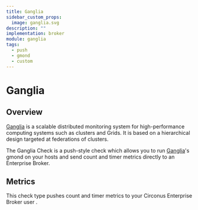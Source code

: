 ```yaml
---
title: Ganglia
sidebar_custom_props:
  image: ganglia.svg
description: ""
implementation: broker
module: ganglia
tags:
  - push
  - gmond
  - custom
---
```


# Ganglia

## Overview

[Ganglia](http://sourceforge.net/projects/ganglia/) is a scalable distributed monitoring system for high-performance computing systems such as clusters and Grids. It is based on a hierarchical design targeted at federations of clusters.

The Ganglia Check is a push-style check which allows you to run [Ganglia](http://ganglia.info/)'s gmond on your hosts and send count and timer metrics directly to an Enterprise Broker.

## Metrics

This check type pushes count and timer metrics to your Circonus Enterprise Broker user .
